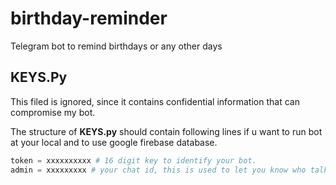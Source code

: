 # birthday-reminder
Telegram bot to remind birthdays or any other days


## KEYS.Py
This filed is ignored, since it contains confidential information that can compromise my bot.

The structure of **KEYS.py** should contain following lines if u want to run bot at your local and to use google firebase database.

```python
token = xxxxxxxxxx # 16 digit key to identify your bot.
admin = xxxxxxxxx # your chat id, this is used to let you know who talked to your bot. check code to know more details.
```
